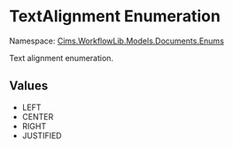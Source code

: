 # TextAlignment Enumeration

Namespace: [Cims.WorkflowLib.Models.Documents.Enums](Cims.WorkflowLib.Models.Documents.Enums.md)

Text alignment enumeration.

## Values

- LEFT
- CENTER
- RIGHT
- JUSTIFIED
